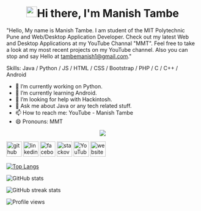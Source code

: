 <h1 align="center"><img src="https://media.giphy.com/media/hvRJCLFzcasrR4ia7z/giphy.gif" width="28">Hi there, I'm Manish Tambe</h1>

"Hello, My name is Manish Tambe. I am student of the MIT Polytechnic Pune and Web/Desktop Application Developer. Check out my latest Web and Desktop Applications at my YouTube Channal "MMT". Feel free to take a look at my most recent projects on my YouTube channel. Also you can stop and say Hello at tambemanish1@gmail.com."

Skills: Java / Python / JS / HTML / CSS / Bootstrap / PHP / C / C++ / Android

- 🔭 I’m currently working on Python. 
- 🌱 I’m currently learning Android. 
- 🤔 I’m looking for help with Hackintosh. 
- 💬 Ask me about Java or any tech related stuff. 
- 📫 How to reach me: YouTube - Manish Tambe 
- 😄 Pronouns: MMT 
<p align="center">
  <a href="https://github.com/DenverCoder1/readme-typing-svg"><img src="https://readme-typing-svg.herokuapp.com/?lines=Web%20Application%20and%20Desktop%20Application%20developer;2+%2B%20years%20of%20experience;Being%20passionate%20and%20creative&center=true&width=540&height=45"></a>
</p>

[<img src='https://cdn.jsdelivr.net/npm/simple-icons@3.0.1/icons/github.svg' alt='github' height='40'>](https://github.com/manishtambe)  [<img src='https://cdn.jsdelivr.net/npm/simple-icons@3.0.1/icons/linkedin.svg' alt='linkedin' height='40'>](https://www.linkedin.com/in/manish-tambe-98b0b7187/)  [<img src='https://cdn.jsdelivr.net/npm/simple-icons@3.0.1/icons/facebook.svg' alt='facebook' height='40'>](https://www.facebook.com/100012403560609)  [<img src='https://cdn.jsdelivr.net/npm/simple-icons@3.0.1/icons/stackoverflow.svg' alt='stackoverflow' height='40'>](https://stackoverflow.com/users/manish-tambe)  [<img src='https://cdn.jsdelivr.net/npm/simple-icons@3.0.1/icons/youtube.svg' alt='YouTube' height='40'>](https://www.youtube.com/channel/UCNPxlLYIStgkjpd8gMJILQQ)  [<img src='https://cdn.jsdelivr.net/npm/simple-icons@3.0.1/icons/icloud.svg' alt='website' height='40'>](https://codersnation.netlify.app/contact.html)  


[![Top Langs](https://github-readme-stats.vercel.app/api/top-langs/?username=manishtambe&theme=radical)](https://github.com/anuraghazra/github-readme-stats)

![GitHub stats](https://github-readme-stats.vercel.app/api?username=manishtambe&show_icons=true&theme=radical)  

![GitHub streak stats](https://github-readme-streak-stats.herokuapp.com/?user=manishtambe&theme=radical)  

![Profile views](https://gpvc.arturio.dev/manishtambe)  

